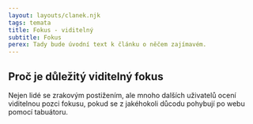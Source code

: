 ```yaml
---
layout: layouts/clanek.njk
tags: temata
title: Fokus - viditelný
subtitle: Fokus
perex: Tady bude úvodní text k článku o něčem zajímavém.
---
```


## Proč je důležitý viditelný fokus

Nejen lidé se zrakovým postižením, ale mnoho dalších uživatelů ocení viditelnou pozci fokusu, pokud se z jakéhokoli důcodu pohybují po webu pomocí tabuátoru.